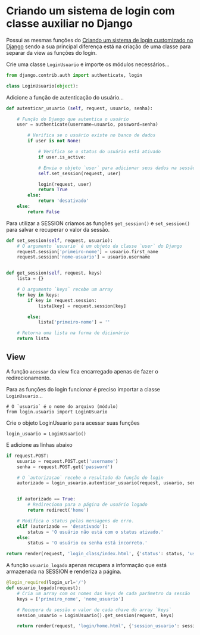 Criando um sistema de login com classe auxiliar no Django
===


Possui as mesmas funções do [Criando um sistema de login customizado no Django](login-custom.md) sendo
a sua principal diferença está na criação de uma classe para separar da view as funções do login.


Crie uma classe `LoginUsuario` e importe os módulos necessários...

```python
from django.contrib.auth import authenticate, login

class LoginUsuario(object):
```


Adicione a função de autenticação do usuário...

```python
def autenticar_usuario (self, request, usuario, senha):

    # Função do Django que autentica o usuário
    user = authenticate(username=usuario, password=senha)

        # Verifica se o usuário existe no banco de dados
        if user is not None:

            # Verifica se o status do usuário está ativado
            if user.is_active:

            # Envia o objeto `user` para adicionar seus dados na sessão
            self.set_session(request, user)

            login(request, user)
            return True
        else:
            return 'desativado'
    else:
        return False
```

Para utilizar a SESSION criamos as funções `get_session()` e `set_session()` para salvar
e recuperar o valor da sessão.

```python
def set_session(self, request, usuario):
    # O argumento `usuario` é um objeto da classe `user` do Django
    request.session['primeiro-nome'] = usuario.first_name
    request.session['nome-usuario'] = usuario.username


def get_session(self, request, keys)
    lista = {}

    # O argumento `keys` recebe um array
    for key in keys:
        if key in request.session:
            lista[key] = request.session[key]

        else:
            lista['primeiro-nome'] = ''

    # Retorna uma lista na forma de dicionário
    return lista
```



View
---

A função `acessar` da view fica encarregado apenas de fazer o redirecionamento.

Para as funções do login funcionar é preciso importar a classe `LoginUsuario`...

    # O `usuario` é o nome do arquivo (módulo)
    from login.usuario import LoginUsuario


Crie o objeto LoginUsuario para acessar suas funções

    login_usuario = LoginUsuario()


E adicione as linhas abaixo

```python
if request.POST:
    usuario = request.POST.get('username')
    senha = request.POST.get('password')

    # O `autorizacao` recebe o resultado da função do login
    autorizado = login_usuario.autenticar_usuario(request, usuario, senha)


    if autorizado == True:
        # Redireciona para a página de usuário logado
        return redirect('home')

    # Modifica o status pelas mensagens de erro.
    elif (autorizado == 'desativado'):
        status = 'O usuário não está com o status ativado.'
    else:
        status = 'O usuário ou senha está incorreto.'

return render(request, 'login_class/index.html', {'status': status, 'username': username})
```

A função `usuario_logado` apenas recupera a informação que está armazenada na
SESSION e renderiza a página.

```python
@login_required(login_url='/')
def usuario_logado(request):
    # Cria um array com os nomes das keys de cada parâmetro da sessão
    keys = ['primeiro_nome', 'nome_usuario']

    # Recupera da sessão o valor de cada chave do array `keys`
    session_usuario = LoginUsuario().get_session(request, keys)

    return render(request, 'login/home.html', {'session_usuario': session_usuario})
```



